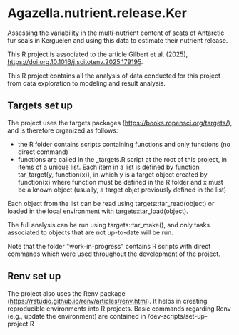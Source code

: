 # Agazella.nutrient.release.Ker
Assessing the variability in the multi-nutrient content of scats of Antarctic 
fur seals in Kerguelen and using this data to estimate their nutrient release.

This R project is associated to the article Gilbert et al. (2025), 
https://doi.org.10.1016/j.scitotenv.2025.179195.

This R project contains all the analysis of data conducted for this project
from data exploration to modeling and result analysis.

## Targets set up
The project uses the targets packages (https://books.ropensci.org/targets/), and is 
therefore organized as follows:

- the R folder contains scripts containing functions and only functions (no
 direct command)
- functions are called in the _targets.R script at the root of this project, in 
 items of a unique list.
 Each item in a list is defined by function tar_target(y, function(x)), in which 
 y is a target object created by function(x) where function must be defined in 
 the R folder and x must be a known object (usually, a target objet previously 
 defined in the list)

Each object from the list can be read using targets::tar_read(object) or loaded
in the local environment with targets::tar_load(object). 

The full analysis can be run using targets::tar_make(), and only tasks associated 
to objects that are not up-to-date will be run. 

Note that the folder "work-in-progress" contains R scripts with direct commands which
were used throughout the development of the project. 

## Renv set up
The project also uses the Renv package (https://rstudio.github.io/renv/articles/renv.html).
It helps in creating reproducible environments into R projects. Basic commands 
regarding Renv (e.g., update the environment) are contained in 
/dev-scripts/set-up-project.R